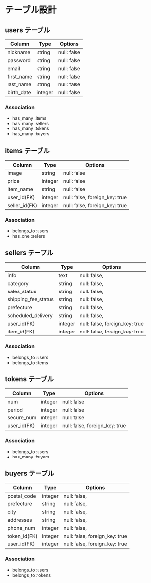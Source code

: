 # テーブル設計

## users テーブル

| Column     | Type    | Options     |
| ---------- | ------- | ----------- |
| nickname   | string  | null: false |
| password   | string  | null: false |
| email      | string  | null: false |
| first_name | string  | null: false |
| last_name  | string  | null: false |
| birth_date | integer | null: false |

### Association

- has_many :items
- has_many :sellers
- has_many :tokens
- has_many :buyers

## items テーブル

| Column        | Type    | Options                        |
| ------------- | ------- | ------------------------------ |
| image         | string  | null: false                    |
| price         | integer | null: false                    |
| item_name     | string  | null: false                    |
| user_id(FK)   | integer | null: false, foreign_key: true |
| seller_id(FK) | integer | null: false, foreign_key: true |

### Association

- belongs_to :users
- has_one :sellers

## sellers テーブル

| Column              | Type    | Options                        |
| ------------------- | ------- | ------------------------------ |
| info                | text    | null: false,                   |
| category            | string  | null: false,                   |
| sales_status        | string  | null: false,                   |
| shipping_fee_status | string  | null: false,                   |
| prefecture          | string  | null: false,                   |
| scheduled_delivery  | string  | null: false,                   |
| user_id(FK)         | integer | null: false, foreign_key: true |
| item_id(FK)         | integer | null: false, foreign_key: true |

### Association

- belongs_to :users
- belongs_to :items

## tokens テーブル

| Column      | Type    | Options                        |
| ----------  | ------- | ------------------------------ |
| num         | integer | null: false                    |
| period      | integer | null: false                    |
| secure_num  | integer | null: false                    |
| user_id(FK) | integer | null: false, foreign_key: true |

### Association

- belongs_to :users
- has_many :buyers

## buyers テーブル

| Column       | Type    | Options                        |
| ------------ | ------- | ------------------------------ |
| postal_code  | integer | null: false,                   |
| prefecture   | string  | null: false,                   |
| city         | string  | null: false,                   |
| addresses    | string  | null: false,                   |
| phone_num    | integer | null: false,                   |
| token_id(FK) | integer | null: false, foreign_key: true |
| user_id(FK)  | integer | null: false, foreign_key: true |

### Association

- belongs_to :users
- belongs_to :tokens